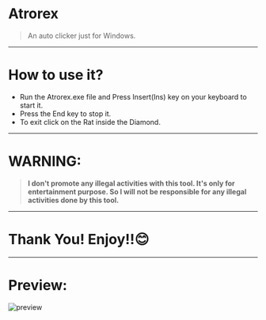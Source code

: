 # Atrorex
> An auto clicker just for Windows.
***
# How to use it?
* Run the Atrorex.exe file and Press Insert(Ins) key on your keyboard to start it.
* Press the End key to stop it.
* To exit click on the Rat inside the Diamond. 
***
# WARNING: 
> **I don't promote any illegal activities with this tool. It's only for entertainment purpose. So I will not be responsible for any illegal activities done by this tool.**
***
# Thank You! Enjoy!!😊
***
# Preview:
![preview](https://user-images.githubusercontent.com/73626726/141162675-b9b76747-dbe9-457f-9240-057c40297fc9.png)
